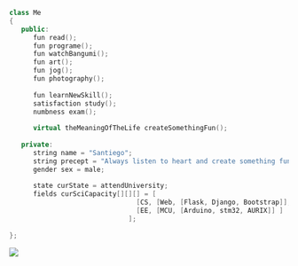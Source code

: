 ```cpp
class Me
{
   public:
      fun read();
      fun programe();
      fun watchBangumi();
      fun art();
      fun jog();
      fun photography();
      
      fun learnNewSkill();
      satisfaction study();
      numbness exam();
      
      virtual theMeaningOfTheLife createSomethingFun();
      
   private:
      string name = "Santiego";
      string precept = "Always listen to heart and create something fun";
      gender sex = male;
      
      state curState = attendUniversity;
      fields curSciCapacity[][][] = [
                                [CS, [Web, [Flask, Django, Bootstrap]], [Algorithm, [OIer]], CV, [App, [Electron, Qt]] ],
                                [EE, [MCU, [Arduino, stm32, AURIX]] ]
                              ];
      
};
```

<a href="https://github.com/MrAMS">
  <img align="center" src="https://github-readme-stats.vercel.app/api/top-langs/?username=MrAMS&layout=compact" />
</a>

<!--
**MrAMS/MrAMS** is a ✨ _special_ ✨ repository because its `README.md` (this file) appears on your GitHub profile.

Here are some ideas to get you started:

- 🔭 I’m currently working on ...
- 🌱 I’m currently learning ...
- 👯 I’m looking to collaborate on ...
- 🤔 I’m looking for help with ...
- 💬 Ask me about ...
- 📫 How to reach me: ...
- 😄 Pronouns: ...
- ⚡ Fun fact: ...
-->
